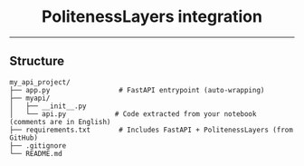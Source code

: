 
<h1 align="center"> PolitenessLayers integration</h1>

---
##  Structure
```
my_api_project/
├── app.py                 # FastAPI entrypoint (auto-wrapping)
├── myapi/
│   ├── __init__.py
│   └── api.py            # Code extracted from your notebook (comments are in English)
├── requirements.txt       # Includes FastAPI + PolitenessLayers (from GitHub)
├── .gitignore
└── README.md
```

